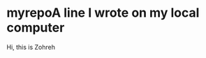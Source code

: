 # myrepoA   l i n e   I   w r o t e   o n   m y   l o c a l   c o m p u t e r  
 H i ,   t h i s   i s   Z o h r e h  
 
